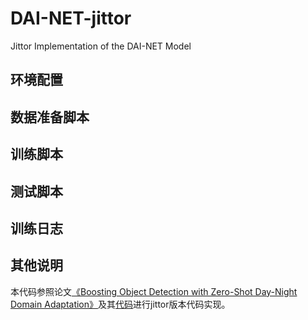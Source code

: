 # DAI-NET-jittor
Jittor Implementation of the DAI-NET Model

## 环境配置


## 数据准备脚本

## 训练脚本

## 测试脚本

## 训练日志


## 其他说明

本代码参照论文[《Boosting Object Detection with Zero-Shot Day-Night Domain Adaptation》](https://zpdu.github.io/DAINet_page/)及其[代码](https://github.com/ZPDu/DAI-Net)进行jittor版本代码实现。
